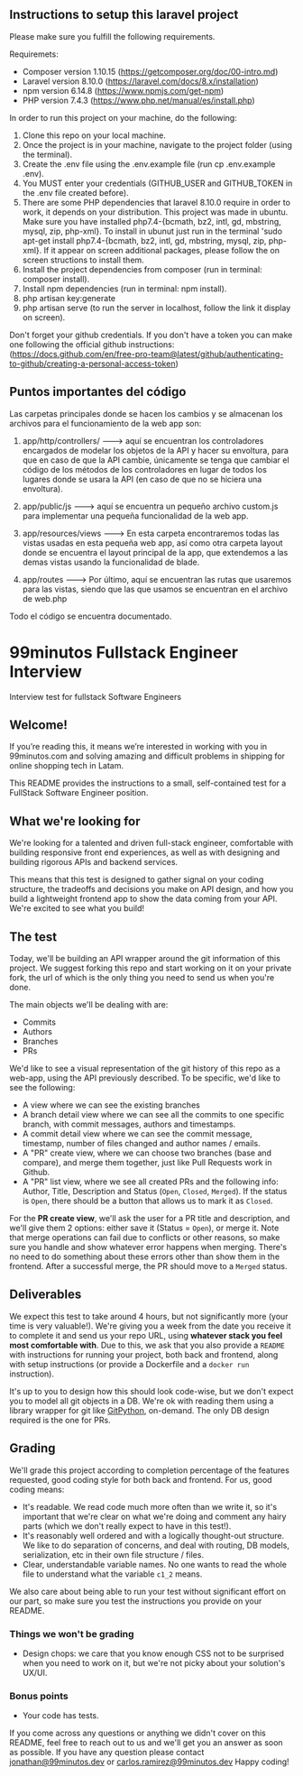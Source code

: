 ## Instructions to setup this laravel project

Please make sure you fulfill the following requirements.

Requiremets:
- Composer version 1.10.15 (https://getcomposer.org/doc/00-intro.md)
- Laravel version 8.10.0 (https://laravel.com/docs/8.x/installation)
- npm version 6.14.8 (https://www.npmjs.com/get-npm)
- PHP version 7.4.3 (https://www.php.net/manual/es/install.php)

In order to run this project on your machine, do the following:

1. Clone this repo on your local machine.
2. Once the project is in your machine, navigate to the project folder (using the terminal).
3. Create the .env file using the .env.example file (run cp .env.example .env).
4. You MUST enter your credentials (GITHUB_USER and GITHUB_TOKEN in the .env file created before).
5. There are some PHP dependencies that laravel 8.10.0 require in order to work, it depends on your distribution.
   This project was made in ubuntu. Make sure you have installed php7.4-{bcmath, bz2, intl, gd, mbstring, mysql, zip, php-xml}.
   To install in ubunut just run in the terminal 'sudo apt-get install php7.4-{bcmath, bz2, intl, gd, mbstring, mysql, zip, php-xml}.
   If it appear on screen additional packages, please follow the on screen structions to install them.
6. Install the project dependencies from composer (run in terminal: composer install).
7. Install npm dependencies (run in terminal: npm install).
8. php artisan key:generate
9. php artisan serve (to run the server in localhost, follow the link it display on screen).

Don't forget your github credentials. If you don't have a token you can make one following the official github instructions:
(https://docs.github.com/en/free-pro-team@latest/github/authenticating-to-github/creating-a-personal-access-token)

## Puntos importantes del código
Las carpetas principales donde se hacen los cambios y se almacenan los archivos para el funcionamiento de la web app son:

1. app/http/controllers/ ---> aquí se encuentran los controladores encargados de modelar los objetos de la API y hacer su envoltura,
   para que en caso de que la API cambie, únicamente se tenga que cambiar el código de los métodos de los controladores en lugar
   de todos los lugares donde se usara la API (en caso de que no se hiciera una envoltura).
  
2. app/public/js ---> aquí se encuentra un pequeño archivo custom.js para implementar una pequeña funcionalidad de la web app.

3. app/resources/views ---> En esta carpeta encontraremos todas las vistas usadas en esta pequeña web app, así como otra carpeta layout
   donde se encuentra el layout principal de la app, que extendemos a las demas vistas usando la funcionalidad de blade.
   
4. app/routes ---> Por último, aquí se encuentran las rutas que usaremos para las vistas, siendo que las que usamos se encuentran en
   el archivo de web.php
   
Todo el código se encuentra documentado.


# 99minutos Fullstack Engineer Interview
Interview test for fullstack Software Engineers

## Welcome!
If you’re reading this, it means we’re interested in working with you in 99minutos.com and solving amazing and difficult problems in shipping for online shopping tech in Latam.

This README provides the instructions to a small, self-contained test for a FullStack Software Engineer position.

## What we're looking for
We're looking for a talented and driven full-stack engineer, comfortable with building responsive front end experiences, as well as with designing and building rigorous APIs and backend services. 

This means that this test is designed to gather signal on your coding structure, the tradeoffs and decisions you make on API design, and how you build a lightweight frontend app to show the data coming from your API. We're excited to see what you build!

## The test
Today, we'll be building an API wrapper around the git information of this project. We suggest forking this repo and start working on it on your private fork, the url of which is the only thing you need to send us when you're done.

The main objects we'll be dealing with are:
- Commits
- Authors
- Branches
- PRs

We'd like to see a visual representation of the git history of this repo as a web-app, using the API previously described. To be specific, we'd like to see the following:
- A view where we can see the existing branches
- A branch detail view where we can see all the commits to one specific branch, with commit messages, authors and timestamps.
- A commit detail view where we can see the commit message, timestamp, number of files changed and author names / emails.
- A "PR" create view, where we can choose two branches (base and compare), and merge them together, just like Pull Requests work in Github. 
- A "PR" list view, where we see all created PRs and the following info: Author, Title, Description and Status (`Open`, `Closed`, `Merged`). If the status is `Open`, there should be a button that allows us to mark it as `Closed`.

For the **PR create view**, we'll ask the user for a PR title and description, and we'll give them 2 options: either save it (Status = `Open`), or merge it. Note that merge operations can fail due to conflicts or other reasons, so make sure you handle and show whatever error happens when merging. There's no need to do something about these errors other than show them in the frontend. After a successful merge, the PR should move to a `Merged` status.

## Deliverables
We expect this test to take around 4 hours, but not significantly more (your time is very valuable!). We're giving you a week from the date you receive it to complete it and send us your repo URL, using **whatever stack you feel most comfortable with**. Due to this, we ask that you also provide a `README` with instructions for running your project, both back and frontend, along with setup instructions (or provide a Dockerfile and a `docker run` instruction).

It's up to you to design how this should look code-wise, but we don't expect you to model all git objects in a DB. We're ok with reading them using a library wrapper for git like [GitPython](https://gitpython.readthedocs.io/en/stable/), on-demand. The only DB design required is the one for PRs.

## Grading
We'll grade this project according to completion percentage of the features requested, good coding style for both back and frontend. For us, good coding means:
- It's readable. We read code much more often than we write it, so it's important that we're clear on what we're doing and comment any hairy parts (which we don't really expect to have in this test!).
- It's reasonably well ordered and with a logically thought-out structure. We like to do separation of concerns, and deal with routing, DB models, serialization, etc in their own file structure / files. 
- Clear, understandable variable names. No one wants to read the whole file to understand what the variable `c1_2` means.

We also care about being able to run your test without significant effort on our part, so make sure you test the instructions you provide on your README.

### Things we won't be grading
- Design chops: we care that you know enough CSS not to be surprised when you need to work on it, but we're not picky about your solution's UX/UI.

### Bonus points
- Your code has tests.

If you come across any questions or anything we didn't cover on this README, feel free to reach out to us and we'll get you an answer as soon as possible.
If you have any question please contact jonathan@99minutos.dev or carlos.ramirez@99minutos.dev
Happy coding!
